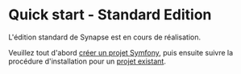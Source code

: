 # Quick start - Standard Edition

L'édition standard de Synapse est en cours de réalisation.

Veuillez tout d'abord [créer un projet Symfony](http://symfony.com/doc/current/setup.html), puis ensuite suivre la procédure d'installation pour un [projet existant](2_bootstraped_project.md).
